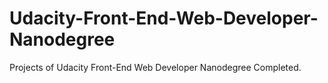 # Udacity-Front-End-Web-Developer-Nanodegree
Projects of Udacity Front-End Web Developer Nanodegree Completed.
